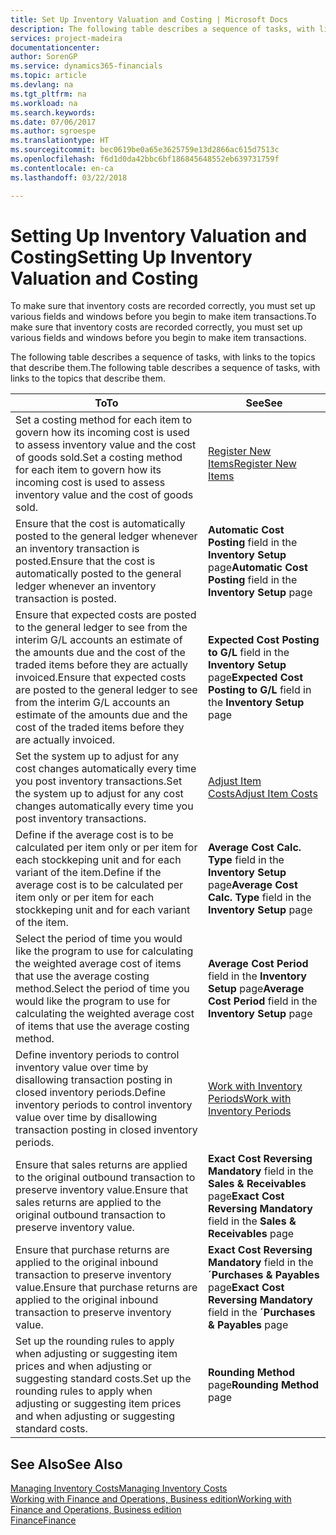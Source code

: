 ```yaml
---
title: Set Up Inventory Valuation and Costing | Microsoft Docs
description: The following table describes a sequence of tasks, with links to the topics that describe them.
services: project-madeira
documentationcenter: 
author: SorenGP
ms.service: dynamics365-financials
ms.topic: article
ms.devlang: na
ms.tgt_pltfrm: na
ms.workload: na
ms.search.keywords: 
ms.date: 07/06/2017
ms.author: sgroespe
ms.translationtype: HT
ms.sourcegitcommit: bec0619be0a65e3625759e13d2866ac615d7513c
ms.openlocfilehash: f6d1d0da42bbc6bf186845648552eb639731759f
ms.contentlocale: en-ca
ms.lasthandoff: 03/22/2018

---
```

# <a name="setting-up-inventory-valuation-and-costing"></a><span data-ttu-id="62801-103">Setting Up Inventory Valuation and Costing</span><span class="sxs-lookup"><span data-stu-id="62801-103">Setting Up Inventory Valuation and Costing</span></span>
<span data-ttu-id="62801-104">To make sure that inventory costs are recorded correctly, you must set up various fields and windows before you begin to make item transactions.</span><span class="sxs-lookup"><span data-stu-id="62801-104">To make sure that inventory costs are recorded correctly, you must set up various fields and windows before you begin to make item transactions.</span></span>

<span data-ttu-id="62801-105">The following table describes a sequence of tasks, with links to the topics that describe them.</span><span class="sxs-lookup"><span data-stu-id="62801-105">The following table describes a sequence of tasks, with links to the topics that describe them.</span></span>

|<span data-ttu-id="62801-106">**To**</span><span class="sxs-lookup"><span data-stu-id="62801-106">**To**</span></span>|<span data-ttu-id="62801-107">**See**</span><span class="sxs-lookup"><span data-stu-id="62801-107">**See**</span></span>|  
|------------|-------------|  
|<span data-ttu-id="62801-108">Set a costing method for each item to govern how its incoming cost is used to assess inventory value and the cost of goods sold.</span><span class="sxs-lookup"><span data-stu-id="62801-108">Set a costing method for each item to govern how its incoming cost is used to assess inventory value and the cost of goods sold.</span></span>|[<span data-ttu-id="62801-109">Register New Items</span><span class="sxs-lookup"><span data-stu-id="62801-109">Register New Items</span></span>](inventory-how-register-new-items.md)|  
|<span data-ttu-id="62801-110">Ensure that the cost is automatically posted to the general ledger whenever an inventory transaction is posted.</span><span class="sxs-lookup"><span data-stu-id="62801-110">Ensure that the cost is automatically posted to the general ledger whenever an inventory transaction is posted.</span></span>|<span data-ttu-id="62801-111">**Automatic Cost Posting** field in the **Inventory Setup** page</span><span class="sxs-lookup"><span data-stu-id="62801-111">**Automatic Cost Posting** field in the **Inventory Setup** page</span></span>|  
|<span data-ttu-id="62801-112">Ensure that expected costs are posted to the general ledger to see from the interim G/L accounts an estimate of the amounts due and the cost of the traded items before they are actually invoiced.</span><span class="sxs-lookup"><span data-stu-id="62801-112">Ensure that expected costs are posted to the general ledger to see from the interim G/L accounts an estimate of the amounts due and the cost of the traded items before they are actually invoiced.</span></span>|<span data-ttu-id="62801-113">**Expected Cost Posting to G/L** field in the **Inventory Setup** page</span><span class="sxs-lookup"><span data-stu-id="62801-113">**Expected Cost Posting to G/L** field in the **Inventory Setup** page</span></span>|  
|<span data-ttu-id="62801-114">Set the system up to adjust for any cost changes automatically every time you post inventory transactions.</span><span class="sxs-lookup"><span data-stu-id="62801-114">Set the system up to adjust for any cost changes automatically every time you post inventory transactions.</span></span>|[<span data-ttu-id="62801-115">Adjust Item Costs</span><span class="sxs-lookup"><span data-stu-id="62801-115">Adjust Item Costs</span></span>](inventory-how-adjust-item-costs.md)|  
|<span data-ttu-id="62801-116">Define if the average cost is to be calculated per item only or per item for each stockkeping unit and for each variant of the item.</span><span class="sxs-lookup"><span data-stu-id="62801-116">Define if the average cost is to be calculated per item only or per item for each stockkeping unit and for each variant of the item.</span></span>|<span data-ttu-id="62801-117">**Average Cost Calc. Type** field in the **Inventory Setup** page</span><span class="sxs-lookup"><span data-stu-id="62801-117">**Average Cost Calc. Type** field in the **Inventory Setup** page</span></span>|  
|<span data-ttu-id="62801-118">Select the period of time you would like the program to use for calculating the weighted average cost of items that use the average costing method.</span><span class="sxs-lookup"><span data-stu-id="62801-118">Select the period of time you would like the program to use for calculating the weighted average cost of items that use the average costing method.</span></span>|<span data-ttu-id="62801-119">**Average Cost Period** field in the **Inventory Setup** page</span><span class="sxs-lookup"><span data-stu-id="62801-119">**Average Cost Period** field in the **Inventory Setup** page</span></span>|  
|<span data-ttu-id="62801-120">Define inventory periods to control inventory value over time by disallowing transaction posting in closed inventory periods.</span><span class="sxs-lookup"><span data-stu-id="62801-120">Define inventory periods to control inventory value over time by disallowing transaction posting in closed inventory periods.</span></span>|[<span data-ttu-id="62801-121">Work with Inventory Periods</span><span class="sxs-lookup"><span data-stu-id="62801-121">Work with Inventory Periods</span></span>](finance-how-to-work-with-inventory-periods.md)|  
|<span data-ttu-id="62801-122">Ensure that sales returns are applied to the original outbound transaction to preserve inventory value.</span><span class="sxs-lookup"><span data-stu-id="62801-122">Ensure that sales returns are applied to the original outbound transaction to preserve inventory value.</span></span>|<span data-ttu-id="62801-123">**Exact Cost Reversing Mandatory** field in the **Sales & Receivables** page</span><span class="sxs-lookup"><span data-stu-id="62801-123">**Exact Cost Reversing Mandatory** field in the **Sales & Receivables** page</span></span>|  
|<span data-ttu-id="62801-124">Ensure that purchase returns are applied to the original inbound transaction to preserve inventory value.</span><span class="sxs-lookup"><span data-stu-id="62801-124">Ensure that purchase returns are applied to the original inbound transaction to preserve inventory value.</span></span>|<span data-ttu-id="62801-125">**Exact Cost Reversing Mandatory** field in the **´Purchases & Payables** page</span><span class="sxs-lookup"><span data-stu-id="62801-125">**Exact Cost Reversing Mandatory** field in the **´Purchases & Payables** page</span></span>|
|<span data-ttu-id="62801-126">Set up the rounding rules to apply when adjusting or suggesting item prices and when adjusting or suggesting standard costs.</span><span class="sxs-lookup"><span data-stu-id="62801-126">Set up the rounding rules to apply when adjusting or suggesting item prices and when adjusting or suggesting standard costs.</span></span>|<span data-ttu-id="62801-127">**Rounding Method** page</span><span class="sxs-lookup"><span data-stu-id="62801-127">**Rounding Method** page</span></span>|  

## <a name="see-also"></a><span data-ttu-id="62801-128">See Also</span><span class="sxs-lookup"><span data-stu-id="62801-128">See Also</span></span>  
[<span data-ttu-id="62801-129">Managing Inventory Costs</span><span class="sxs-lookup"><span data-stu-id="62801-129">Managing Inventory Costs</span></span>](finance-manage-inventory-costs.md)  
[<span data-ttu-id="62801-130">Working with Finance and Operations, Business edition</span><span class="sxs-lookup"><span data-stu-id="62801-130">Working with Finance and Operations, Business edition</span></span>](ui-work-product.md)  
[<span data-ttu-id="62801-131">Finance</span><span class="sxs-lookup"><span data-stu-id="62801-131">Finance</span></span>](finance.md)  

